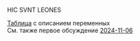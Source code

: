 HIC SVNT LEONES  

[Таблица](https://docs.google.com/spreadsheets/d/1JEfnJZFx2pK3pMUI9cX7lLq3mo57EgAEHiau3Lq5CVY/edit?gid=0#gid=0) с описанием переменных  
См. также первое обсуждение [2024-11-06](../discussions/2024-11-06.md#переменные)  
